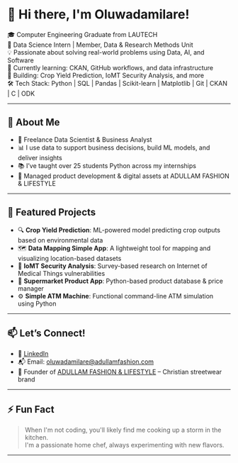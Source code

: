 # 👋 Hi there, I'm Oluwadamilare!

🎓 Computer Engineering Graduate from LAUTECH  
📍 Data Science Intern | Member, Data & Research Methods Unit  
💡 Passionate about solving real-world problems using Data, AI, and Software  
🧠 Currently learning: CKAN, GitHub workflows, and data infrastructure  
🚀 Building: Crop Yield Prediction, IoMT Security Analysis, and more  
🛠️ Tech Stack: Python | SQL | Pandas | Scikit-learn | Matplotlib | Git | CKAN | C | ODK 

---

## 🌱 About Me

- 💼 Freelance Data Scientist & Business Analyst  
- 📊 I use data to support business decisions, build ML models, and deliver insights  
- 📚 I’ve taught over 25 students Python across my internships  
- 🧾 Managed product development & digital assets at ADULLAM FASHION & LIFESTYLE  

---

## 🔭 Featured Projects

- 🔍 **Crop Yield Prediction**: ML-powered model predicting crop outputs based on environmental data
- 🗺️ **Data Mapping Simple App**: A lightweight tool for mapping and visualizing location-based datasets
- 🔐 **IoMT Security Analysis**: Survey-based research on Internet of Medical Things vulnerabilities  
- 🛒 **Supermarket Product App**: Python-based product database & price manager  
- ⚙️ **Simple ATM Machine**: Functional command-line ATM simulation using Python  

---

## 📫 Let’s Connect!

- 💼 [LinkedIn](https://www.linkedin.com/in/oluwadamilare-oyediran)  
- 📬 Email: oluwadamilare@adullamfashion.com
- 👕 Founder of [ADULLAM FASHION & LIFESTYLE](https://adullamfashion.com) – Christian streetwear brand  

---

## ⚡ Fun Fact

> When I'm not coding, you'll likely find me cooking up a storm in the kitchen.  
> I'm a passionate home chef, always experimenting with new flavors.

---


<!--
## 📊 GitHub Stats & Tools

<p align="center">
  <img src="https://github-readme-stats.vercel.app/api?username=drazzydre&show_icons=true&theme=radical" width="47%" />
  <img src="https://github-readme-stats.vercel.app/api/top-langs/?username=drazzydre&layout=compact&theme=radical" width="47%" />
</p>


-->



<!--
## Hi there 👋 I'm Oluwadamilare Isaac Oyediran

I'm currently a Computer Engineering student with a passion for solving real-world problems through Machine Learning. Right now, I'm focusing on Crop Yield Prediction using advanced ML techniques. I'm always eager to explore how technology can be used to revolutionize agriculture and healthcare.

💻 Open to Collaborations: I'm particularly interested in working on projects related to agriculture and medical-based machine learning applications. If you're working on something cool in these spaces, let's connect!

🎉 Fun Fact: When I'm not coding, you'll likely find me cooking up a storm in the kitchen. I'm a passionate home chef, always experimenting with new flavors.

Feel free to check out my projects or reach out if you'd like to collaborate!

**DrazzyDre/DrazzyDre** is a ✨ _special_ ✨ repository because its `README.md` (this file) appears on your GitHub profile.

Here are some ideas to get you started:

- 🔭 I’m currently working on ...
- 🌱 I’m currently learning ...
- 👯 I’m looking to collaborate on ...
- 🤔 I’m looking for help with ...
- 💬 Ask me about ...
- 📫 How to reach me: ...
- 😄 Pronouns: ...
- ⚡ Fun fact: ...

## ⚡ Fun Fact

> I blend **Faith and Elegance** — building tech that makes a difference and looks good doing it.
-->

